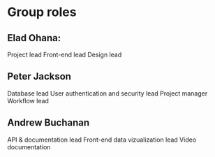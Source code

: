 # Group roles

## Elad Ohana: 
Project lead
Front-end lead 
Design lead 

## Peter Jackson
Database lead
User authentication and security lead
Project manager
Workflow lead 

## Andrew Buchanan
API & documentation lead
Front-end data vizualization lead
Video documentation